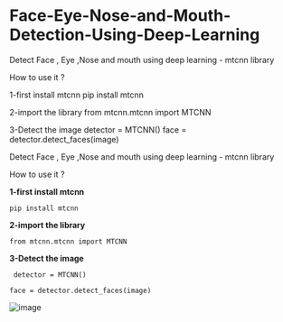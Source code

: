 # Face-Eye-Nose-and-Mouth-Detection-Using-Deep-Learning
Detect Face , Eye ,Nose and mouth using deep learning - mtcnn library

How to use it ?

1-first install mtcnn
pip install mtcnn


2-import the library
from mtcnn.mtcnn import MTCNN


3-Detect the image
detector = MTCNN() face = detector.detect_faces(image)

Detect Face , Eye ,Nose and mouth using deep learning - mtcnn library 

How to use it ?

**1-first install mtcnn**

`pip install mtcnn`

**2-import the library**

`from mtcnn.mtcnn import MTCNN`

**3-Detect the image**

`
detector = MTCNN()`

`face = detector.detect_faces(image)`



![image](https://user-images.githubusercontent.com/54398533/72475986-b8c9c400-37f4-11ea-8877-555e0ad289dd.jpg)

